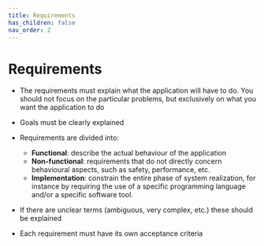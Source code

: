 ```yaml
---
title: Requirements
has_children: false
nav_order: 2
---
```


# Requirements

- The requirements must explain what the application will have to do. You should not focus on the particular problems, but exclusively on what you want the application to do

- Goals must be clearly explained

- Requirements are divided into:
    - **Functional**: describe the actual behaviour of the application
    - **Non-functional**: requirements that do not directly concern behavioural aspects, such as safety, performance, etc.
    - **Implementation**: constrain the entire phase of system realization, for instance by requiring the use of a specific programming language and/or a specific software tool.

- If there are unclear terms (ambiguous, very complex, etc.) these should be explained
- Each requirement must have its own acceptance criteria

